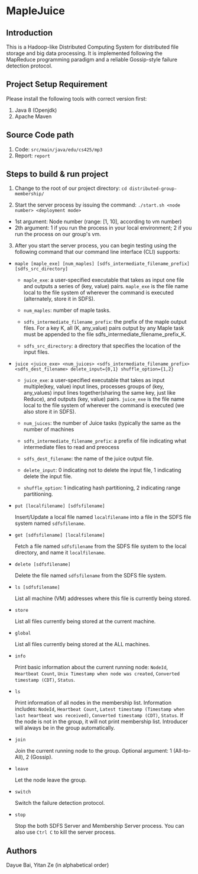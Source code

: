 # MapleJuice

## Introduction

This is a Hadoop-like Distributed Computing System for distributed file storage and big data processing. It is implemented following the MapReduce programming paradigm and a reliable Gossip-style failure detection protocol. 

## Project Setup Requirement

Please install the following tools with correct version first:

1. Java 8 (Openjdk)
2. Apache Maven

## Source Code path

1. Code: `src/main/java/edu/cs425/mp3`
2. Report: `report`

## Steps to build & run project

1. Change to the root of our project directory: `cd distributed-group-membership/`

2. Start the server process by issuing the command: `./start.sh <node number> <deployment mode>` 

* 1st argument: Node number (range: [1, 10], according to vm number)
* 2th argument: 1 if you run the process in your local environment; 2 if you run the process on our group's vm.

3. After you start the server process, you can begin testing using the following command that our command line interface (CLI) supports:
* `maple [maple_exe] [num_maples] [sdfs_intermediate_filename_prefix] [sdfs_src_directory]`
    
    * `maple_exe`: a user-specified executable that takes as input one file and outputs a series of (key, value) pairs. `maple_exe` is the file name local to the file system of wherever the command is executed (alternately, store it in SDFS).

    * `num_maples`: number of maple tasks.

    * `sdfs_intermediate_filename_prefix`: the prefix of the maple output files. For a key K, all (K, any_value) pairs output by any Maple task must be appended to the file sdfs_intermediate_filename_prefix_K.

    * `sdfs_src_directory`: a directory that specifies the location of the input files.

* `juice <juice_exe> <num_juices> <sdfs_intermediate_filename_prefix> <sdfs_dest_filename> delete_input={0,1} shuffle_option={1,2}`

    * `juice_exe`:  a user-specified executable that takes as input multiple(key, value) input lines, processes groups of (key, any_values) input lines together(sharing the same key, just like Reduce), and outputs (key, value) pairs. `juice_exe` is the file name local to the file system of wherever the command is executed (we also store it in SDFS).

    * `num_juices`:  the number of Juice tasks (typically the same as the number of machines

    * `sdfs_intermediate_filename_prefix`: a prefix of file indicating what intermediate files to read and preocess

    * `sdfs_dest_filename`: the name of the juice output file.

    * `delete_input`: 0 indicating not to delete the input file, 1 indicating delete the input file.

    * `shuffle_option`: 1 indicating hash partitioning, 2 indicating range partitioning.

* `put [localfilename] [sdfsfilename]`

    Insert/Update a local file named `localfilename` into a file in the SDFS file system named `sdfsfilename`.

* `get [sdfsfilename] [localfilename]`

    Fetch a file named `sdfsfilename` from the SDFS file system to the local directory, and name it `localfilename`.

* `delete [sdfsfilename]`

    Delete the file named `sdfsfilename` from the SDFS file system.

*  `ls [sdfsfilename]`

    List all machine (VM) addresses where this file is currently being stored.

*   `store`

    List all files currently being stored at the current machine.

*   `global`

    List all files currently being stored at the ALL machines.

* `info`

    Print basic information about the current running node: `NodeId`, `Heartbeat Count`, `Unix Timestamp when node was created`, `Converted timestamp (CDT)`, `Status`.

* `ls`

    Print information of all nodes in the membership list. Information includes: `NodeId`, `Heartbeat Count`, `Latest timestamp (Timestamp when last heartbeat was received)`, `Converted timestamp (CDT)`, `Status`. If the node is not in the group, it will not print membership list. Introducer will always be in the group automatically.

* `join`

    Join the current running node to the group. Optional argument: 1 (All-to-All), 2 (Gossip).

* `leave`

    Let the node leave the group.

* `switch`

    Switch the failure detection protocol.

* `stop`

    Stop the both SDFS Server and Membership Server process. You can also use `Ctrl C` to kill the server process.

## Authors

Dayue Bai, Yitan Ze (in alphabetical order)
